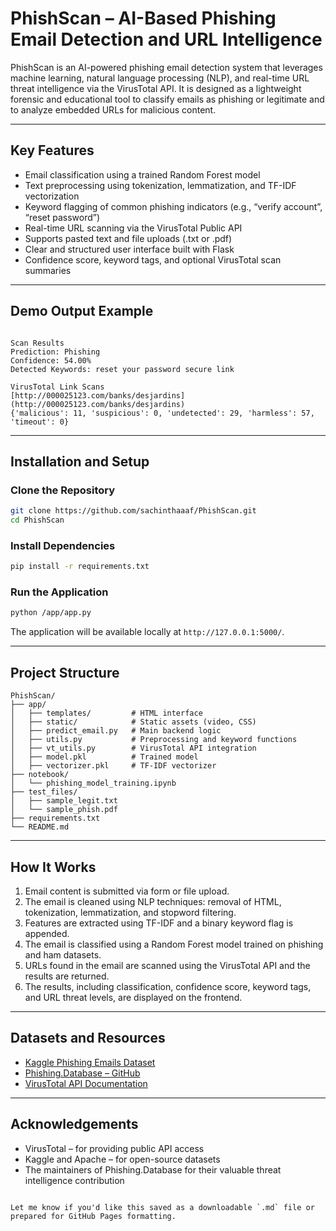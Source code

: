 # PhishScan – AI-Based Phishing Email Detection and URL Intelligence

PhishScan is an AI-powered phishing email detection system that leverages machine learning, natural language processing (NLP), and real-time URL threat intelligence via the VirusTotal API. It is designed as a lightweight forensic and educational tool to classify emails as phishing or legitimate and to analyze embedded URLs for malicious content.


---

## Key Features

- Email classification using a trained Random Forest model
- Text preprocessing using tokenization, lemmatization, and TF-IDF vectorization
- Keyword flagging of common phishing indicators (e.g., “verify account”, “reset password”)
- Real-time URL scanning via the VirusTotal Public API
- Supports pasted text and file uploads (.txt or .pdf)
- Clear and structured user interface built with Flask
- Confidence score, keyword tags, and optional VirusTotal scan summaries

---

## Demo Output Example

```

Scan Results
Prediction: Phishing
Confidence: 54.00%
Detected Keywords: reset your password secure link

VirusTotal Link Scans
[http://000025123.com/banks/desjardins](http://000025123.com/banks/desjardins)
{'malicious': 11, 'suspicious': 0, 'undetected': 29, 'harmless': 57, 'timeout': 0}

````

---

## Installation and Setup

### Clone the Repository

```bash
git clone https://github.com/sachinthaaaf/PhishScan.git
cd PhishScan
````

### Install Dependencies

```bash
pip install -r requirements.txt
```

### Run the Application

```bash
python /app/app.py
```

The application will be available locally at `http://127.0.0.1:5000/`.

---

## Project Structure

```
PhishScan/
├── app/
│   ├── templates/         # HTML interface
│   ├── static/            # Static assets (video, CSS)
│   ├── predict_email.py   # Main backend logic
│   ├── utils.py           # Preprocessing and keyword functions
│   ├── vt_utils.py        # VirusTotal API integration
│   ├── model.pkl          # Trained model
│   ├── vectorizer.pkl     # TF-IDF vectorizer
├── notebook/
│   └── phishing_model_training.ipynb
├── test_files/
│   ├── sample_legit.txt
│   └── sample_phish.pdf
├── requirements.txt
└── README.md
```

---

## How It Works

1. Email content is submitted via form or file upload.
2. The email is cleaned using NLP techniques: removal of HTML, tokenization, lemmatization, and stopword filtering.
3. Features are extracted using TF-IDF and a binary keyword flag is appended.
4. The email is classified using a Random Forest model trained on phishing and ham datasets.
5. URLs found in the email are scanned using the VirusTotal API and the results are returned.
6. The results, including classification, confidence score, keyword tags, and URL threat levels, are displayed on the frontend.

---

## Datasets and Resources

* [Kaggle Phishing Emails Dataset](https://www.kaggle.com/datasets/subhajournal/phishingemails)
* [Phishing.Database – GitHub](https://github.com/Phishing-Database/Phishing.Database)
* [VirusTotal API Documentation](https://docs.virustotal.com/reference/overview)

---


## Acknowledgements

* VirusTotal – for providing public API access
* Kaggle and Apache – for open-source datasets
* The maintainers of Phishing.Database for their valuable threat intelligence contribution

```

Let me know if you'd like this saved as a downloadable `.md` file or prepared for GitHub Pages formatting.
```
